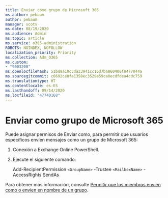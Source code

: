 ```yaml
---
title: Enviar como grupo de Microsoft 365
ms.author: pebaum
author: pebaum
manager: scotv
ms.date: 08/19/2020
ms.audience: Admin
ms.topic: article
ms.service: o365-administration
ROBOTS: NOINDEX, NOFOLLOW
localization_priority: Priority
ms.collection: Adm_O365
ms.custom:
- "9003200"
ms.openlocfilehash: 51bd8a10c3da23941cc16d7ba860406f8477044a
ms.sourcegitcommit: c6692ce0fa1358ec3529e59ca0ecdfdea4cdc759
ms.translationtype: HT
ms.contentlocale: es-ES
ms.lasthandoff: 09/14/2020
ms.locfileid: "47740168"
---
```

# <a name="send-as-microsoft-365-group"></a>Enviar como grupo de Microsoft 365

Puede asignar permisos de Enviar como, para permitir que usuarios específicos envíen mensajes como un grupo de Microsoft 365:  

1. Conexión a Exchange Online PowerShell.  

2. Ejecute el siguiente comando:  

    Add-RecipientPermission `<GroupName>` -Trustee `<MailboxName>` -AccessRights SendAs

Para obtener más información, consulte [Permitir que los miembros envíen como o envíen en nombre de un grupo](https://docs.microsoft.com/microsoft-365/admin/create-groups/allow-members-to-send-as-or-send-on-behalf-of-group?view=o365-worldwide).